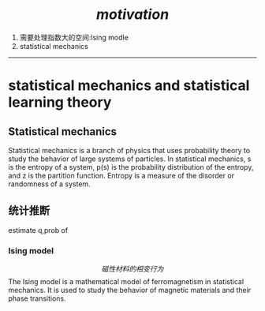 # $$motivation$$
1. 需要处理指数大的空间:lsing modle
2. statistical mechanics
   
---
# statistical mechanics  and statistical learning theory
## Statistical mechanics 
Statistical mechanics is a branch of physics that uses probability theory to study the behavior of large systems of particles. 
In statistical mechanics, s is the entropy of a system, p(s) is the probability distribution of the entropy, and z is the partition function. Entropy is a measure of the disorder or randomness of a system. 

## 统计推断

estimate q,prob of 

### Ising model
$$磁性材料的相变行为$$
The Ising model is a mathematical model of ferromagnetism in statistical mechanics. It is used to study the behavior of magnetic materials and their phase transitions.
